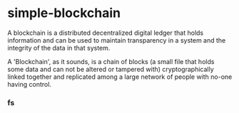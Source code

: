 # simple-blockchain

 A blockchain is a distributed decentralized digital ledger that holds information and can be used to maintain transparency in a system and the integrity of the data in that system.

 A 'Blockchain', as it sounds, is a chain of blocks (a small file that holds some data and can not be altered or tampered with) cryptographically linked together and replicated among a large network of people with no-one having control.

### fs
